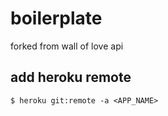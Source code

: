 # boilerplate
forked from wall of love api

## add heroku remote 
`$ heroku git:remote -a <APP_NAME>` 